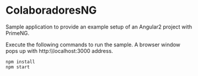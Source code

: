 # ColaboradoresNG
Sample application to provide an example setup of an Angular2 project with PrimeNG.

Execute the following commands to run the sample. A browser window pops up with http:\\\\localhost:3000 address.

```
npm install
npm start
```